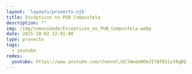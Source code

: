 ```yaml
---
layout: 'layouts/proxecto.njk'
title: Escépticos no PUB Compostela
description: ""
img: /img/comunidade/Escepticos_no_PUB_Compostela.webp
date: 2015-10-02 22:01:00
type: proxecto
tags:
  - youtube
redes:
  youtube: https://www.youtube.com/channel/UClWwdoNOmJItBfKS1yt9gBQ
---
```

